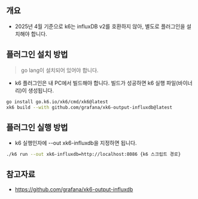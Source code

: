 ## 개요

* 2025년 4월 기준으로 k6는 influxDB v2를 호환하지 않아, 별도로 플러그인을 설치해야 합니다.

## 플러그인 설치 방법

> go lang이 설치되어 있어야 합니다.

* k6 플러그인은 내 PC에서 빌드해야 합니다. 빌드가 성공하면 k6 실행 파일(바이너리)이 생성됩니다.

```sh
go install go.k6.io/xk6/cmd/xk6@latest
xk6 build --with github.com/grafana/xk6-output-influxdb@latest
```

## 플러그인 실행 방법

* k6 실행인자에 --out xk6-influxdb을 지정하면 됩니다.

```sh
./k6 run --out xk6-influxdb=http://localhost:8086 {k6 스크립트 경로}
```

## 참고자료
* https://github.com/grafana/xk6-output-influxdb
